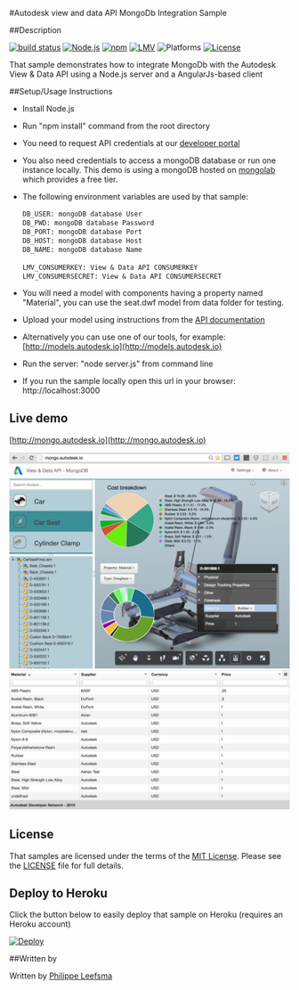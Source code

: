 #Autodesk view and data API MongoDb Integration Sample

##Description

[![build status](https://api.travis-ci.org/cyrillef/extract-view.and.data.api.png)](https://travis-ci.org/cyrillef/extract-view.and.data.api)
[![Node.js](https://img.shields.io/badge/Node.js-5.10.1-blue.svg)](https://nodejs.org/)
[![npm](https://img.shields.io/badge/npm-3.8.3-blue.svg)](https://www.npmjs.com/)
[![LMV](https://img.shields.io/badge/View%20%26%20Data%20API-v2.5-green.svg)](http://developer-autodesk.github.io/)
![Platforms](https://img.shields.io/badge/platform-windows%20%7C%20osx%20%7C%20linux-lightgray.svg)
[![License](http://img.shields.io/:license-mit-blue.svg)](http://opensource.org/licenses/MIT)

That sample demonstrates how to integrate MongoDb with the Autodesk View & Data API using a Node.js server and a AngularJs-based client

##Setup/Usage Instructions

* Install Node.js

* Run "npm install" command from the root directory
* You need to request API credentials at our [developer portal](https://developer.autodesk.com/user/me/apps)

* You also need credentials to access a mongoDB database or run one instance locally. This demo is using a mongoDB hosted on [mongolab](https://mongolab.com/) which provides a free tier.

* The following environment variables are used by that sample:

      DB_USER: mongoDB database User
      DB_PWD: mongoDB database Password
      DB_PORT: mongoDB database Port
      DB_HOST: mongoDB database Host
      DB_NAME: mongoDB database Name
  
      LMV_CONSUMERKEY: View & Data API CONSUMERKEY
      LMV_CONSUMERSECRET: View & Data API CONSUMERSECRET

* You will need a model with components having a property named "Material", you can use the seat.dwf model from data folder for testing.
* Upload your model using instructions from the [API documentation](http://developer.api.autodesk.com/documentation/v1/vs/vs_quick_start.html#vs-api-quick-start)
* Alternatively you can use one of our tools, for example:
  [http://models.autodesk.io](http://models.autodesk.io)

* Run the server: "node server.js" from command line
* If you run the sample locally open this url in your browser:   
 http://localhost:3000

## Live demo

[http://mongo.autodesk.io](http://mongo.autodesk.io)

[![](www/resources/img/app1.png)](http://mongo.autodesk.io)
[![](www/resources/img/app2.png)](http://mongo.autodesk.io)

## License

That samples are licensed under the terms of the [MIT License](http://opensource.org/licenses/MIT). Please see the [LICENSE](LICENSE) file for full details.

## Deploy to Heroku

Click the button below to easily deploy that sample on Heroku (requires an Heroku account)

[![Deploy](https://www.herokucdn.com/deploy/button.svg)](https://heroku.com/deploy)

##Written by 

Written by [Philippe Leefsma](http://adndevblog.typepad.com/cloud_and_mobile/philippe-leefsma.html)

